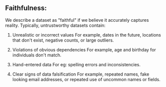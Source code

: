 ## Faithfulness:

We describe a dataset as "faithful" if we believe it accurately captures reality. Typically, untrustworthy datasets contain:

1. Unrealistic or incorrect values
For example, dates in the future, locations that don't exist, negative counts, or large outliers.

2. Violations of obvious dependencies
For example, age and birthday for individuals don't match.

3. Hand-entered data
For eg: spelling errors and inconsistencies.

4. Clear signs of data falsification
For example, repeated names, fake looking email addresses, or repeated use of uncommon names or fields.
